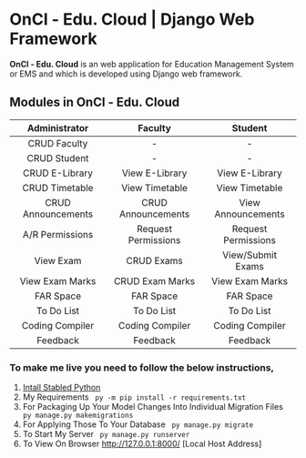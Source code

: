 # OnCl - Edu. Cloud | Django Web Framework
<b>OnCl - Edu. Cloud</b> is an web application for Education Management System or EMS and which is developed using Django web framework.

## Modules in OnCl - Edu. Cloud
| Administrator | Faculty | Student |
| :---: |:---:| :---:|
| CRUD Faculty | - | - |
| CRUD Student | - | - |
| CRUD E-Library | View E-Library | View E-Library |
| CRUD Timetable | View Timetable | View Timetable |
| CRUD Announcements | CRUD Announcements | View Announcements |
| A/R Permissions | Request Permissions | Request Permissions |
| View Exam | CRUD Exams | View/Submit Exams |
| View Exam Marks | CRUD Exam Marks | View Exam Marks |
| FAR Space | FAR Space | FAR Space |
| To Do List | To Do List | To Do List |
| Coding Compiler | Coding Compiler | Coding Compiler |
| Feedback | Feedback | Feedback |

### To make me live you need to follow the below instructions,
1. [Intall Stabled Python](https://www.python.org/downloads/windows/)
2. My Requirements <code> py -m pip install -r requirements.txt </code>
3. For Packaging Up Your Model Changes Into Individual Migration Files <code> py manage.py makemigrations </code>
4. For Applying Those To Your Database <code> py manage.py migrate </code>
5. To Start My Server <code> py manage.py runserver </code>
6. To View On Browser http://127.0.0.1:8000/ [Local Host Address]
